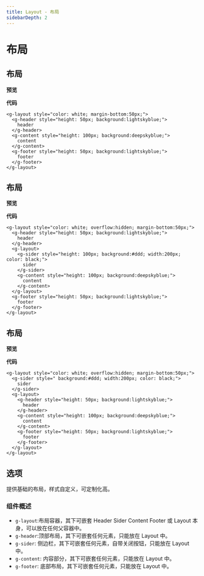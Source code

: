 ```yaml
---
title: Layout - 布局
sidebarDepth: 2
---
```

# 布局

<h2>布局</h2>

**预览**

<layout-demos></layout-demos>

**代码**

```vue
<g-layout style="color: white; margin-bottom:50px;">
  <g-header style="height: 50px; background:lightskyblue;">
    header
  </g-header>
  <g-content style="height: 100px; background:deepskyblue;">
    content
  </g-content>
  <g-footer style="height: 50px; background:lightskyblue;">
    footer
  </g-footer>
</g-layout>
```

<h2>布局</h2>

**预览**

<layout-demos2></layout-demos2>

**代码**
```vue
<g-layout style="color: white; overflow:hidden; margin-bottom:50px;">
  <g-header style="height: 50px; background:lightskyblue;">
    header
  </g-header>
  <g-layout>
    <g-sider style="height: 100px; background:#ddd; width:200px; color: black;">
      sider
    </g-sider>
    <g-content style="height: 100px; background:deepskyblue;">
      content
    </g-content>
  </g-layout>
  <g-footer style="height: 50px; background:lightskyblue;">
    footer
  </g-footer>
</g-layout>
```
<h2>布局</h2>

**预览**

<layout-demos3></layout-demos3>

**代码**
```vue
<g-layout style="color: white; overflow:hidden; margin-bottom:50px;">
  <g-sider style=" background:#ddd; width:200px; color: black;">
    sider
  </g-sider>
  <g-layout>
    <g-header style="height: 50px; background:lightskyblue;">
      header
    </g-header>
    <g-content style="height: 100px; background:deepskyblue;">
      content
    </g-content>
    <g-footer style="height: 50px; background:lightskyblue;">
      footer
    </g-footer>
  </g-layout>
</g-layout>
```

<h2>选项</h2>

提供基础的布局，样式自定义，可定制化高。

<h3>组件概述</h3>

- `g-layout`:布局容器，其下可嵌套 Header Sider Content Footer 或 Layout 本身，可以放在任何父容器中。
- `g-header`:顶部布局，其下可嵌套任何元素，只能放在 Layout 中。
- `g-sider`: 侧边栏，其下可嵌套任何元素，自带关闭按钮，只能放在 Layout 中。
- `g-content`: 内容部分，其下可嵌套任何元素，只能放在 Layout 中。
- `g-footer`: 底部布局，其下可嵌套任何元素，只能放在 Layout 中。
